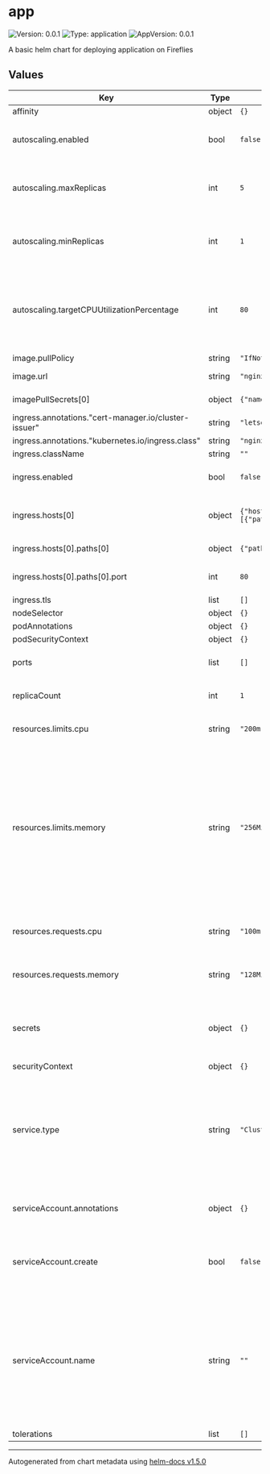 # app

![Version: 0.0.1](https://img.shields.io/badge/Version-0.0.1-informational?style=flat-square) ![Type: application](https://img.shields.io/badge/Type-application-informational?style=flat-square) ![AppVersion: 0.0.1](https://img.shields.io/badge/AppVersion-0.0.1-informational?style=flat-square)

A basic helm chart for deploying application on Fireflies

## Values

| Key | Type | Default | Description |
|-----|------|---------|-------------|
| affinity | object | `{}` |  |
| autoscaling.enabled | bool | `false` | Enable Horizontal Pod Auto Scaling |
| autoscaling.maxReplicas | int | `5` | Auto scaling maximum number of pod |
| autoscaling.minReplicas | int | `1` | Auto scaling minimum number of pod |
| autoscaling.targetCPUUtilizationPercentage | int | `80` | Metrics to be used for deciding whether the pod should be upscaled or not. |
| image.pullPolicy | string | `"IfNotPresent"` |  |
| image.url | string | `"nginx:latest"` | Full image address |
| imagePullSecrets[0] | object | `{"name":"regsec"}` | Secret to pull image |
| ingress.annotations."cert-manager.io/cluster-issuer" | string | `"letsencrypt-prod"` |  |
| ingress.annotations."kubernetes.io/ingress.class" | string | `"nginx"` |  |
| ingress.className | string | `""` |  |
| ingress.enabled | bool | `false` | Enable ingress creation |
| ingress.hosts[0] | object | `{"host":"chart-example.local","paths":[{"path":"/","pathType":"ImplementationSpecific","port":80}]}` | Public endpoint to access the service |
| ingress.hosts[0].paths[0] | object | `{"path":"/","pathType":"ImplementationSpecific","port":80}` | Path to be exposed |
| ingress.hosts[0].paths[0].port | int | `80` | Target exposed port |
| ingress.tls | list | `[]` |  |
| nodeSelector | object | `{}` |  |
| podAnnotations | object | `{}` |  |
| podSecurityContext | object | `{}` |  |
| ports | list | `[]` | list of ports to be exposed |
| replicaCount | int | `1` | The desired number of pod |
| resources.limits.cpu | string | `"200m"` | Configure CPU limits for the pod. |
| resources.limits.memory | string | `"256Mi"` | Configure Memory limit for the pod. This is the hard limit resources, so whenever your application uses more than the limit, it could throw OOM error. |
| resources.requests.cpu | string | `"100m"` | Configure CPU request for the pod. |
| resources.requests.memory | string | `"128Mi"` | Configure Memory request for the pod. |
| secrets | object | `{}` | External secret to be pulled and used for the deployment |
| securityContext | object | `{}` |  |
| service.type | string | `"ClusterIP"` | Kubernetes Service type to be created. Use this default value to expose the service via ingress-nginx |
| serviceAccount.annotations | object | `{}` | Annotations to add to the service account |
| serviceAccount.create | bool | `false` | Specifies whether a service account should be created |
| serviceAccount.name | string | `""` | The name of the service account to use. If not set and create is true, a name is generated using the fullname template |
| tolerations | list | `[]` |  |

----------------------------------------------
Autogenerated from chart metadata using [helm-docs v1.5.0](https://github.com/norwoodj/helm-docs/releases/v1.5.0)
